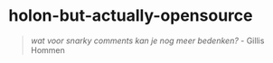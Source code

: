 # holon-but-actually-opensource

> *wat voor snarky comments kan je nog meer bedenken?*  - Gillis Hommen
